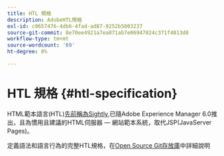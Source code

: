 ```yaml
---
title: HTL 規格
description: AdobeHTL規格
exl-id: c0657476-4db6-4fad-ad87-9252b5003237
source-git-commit: 8e70ee4921a7ea071ab7e06947824c371f4013d8
workflow-type: tm+mt
source-wordcount: '69'
ht-degree: 8%

---
```


# HTL 規格 {#htl-specification}

HTML範本語言(HTL)[先前稱為Sightly,](update.md)已隨Adobe Experience Manager 6.0推出，且為慣用且建議的HTML伺服器 — 網站範本系統，取代JSP(JavaServer Pages)。

定義語法和語言行為的完整HTL規格，在[Open Source Git存放庫](https://github.com/adobe/htl-spec)中詳細說明
